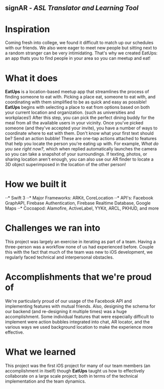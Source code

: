 ## signAR - _ASL Translator and Learning Tool_

# Inspiration
Coming fresh into college, we found it difficult to match up our schedules with our friends. We also were eager to meet new people but sitting next to a random stranger can be very intimidating. That's why we created EatUps: an app thats you to find people in your area so you can meetup and eat!

# What it does
**EatUps** is a location-based meetup app that streamlines the process of finding someone to eat with. Picking a place eat, someone to eat with, and coordinating with them simplified to be as quick and easy as possible! **EatUps** begins with selecting a place to eat from options based on both your current location and organization. (such as universities and workplaces!) After this step, you can pick the perfect dining buddy for the meal from all the available users in your vicinity. Once you've picked someone (and they've accepted your invite), you have a number of ways to coordinate where to eat with them. Don't know what your first text should be? Send an action bubble! These are one-tap actions attached to features that help you locate the person you're eating up with. For example, *What do you see right now?*, which when replied automatically launches the camera so you can take a snapshot of your surroundings. If texting, photos, or sharing location aren't enough, you can also use our AR finder to locate a 3D object superimposed in the location of the other person! 

# How we built it
⋅⋅* Swift 3
⋅⋅* Major Frameworks: ARKit, CoreLocation
⋅⋅* API's: Facebook GraphAPI, Firebase Authentication, Firebase Realtime Database, Google Maps
⋅⋅* Cocoapod: Alamofire, ActiveLabel, YYKit, ARCL, PKHUD, and more

# Challenges we ran into
This project was largely an exercise in iterating as part of a team. Having a three-person was a workflow none of us had experienced before. Couple this with the fact that much of the team was new to iOS development, we regularly faced technical and interpersonal obstacles.

# Accomplishments that we're proud of
We're particularly proud of our usage of the Facebook API and implementing features with mutual friends. Also, designing the schema for our backend (and re-designing it multiple times) was a huge accomplishment. Some individual features that were especially difficult to implement were action bubbles integrated into chat, AR locator, and the various ways we used background location to make the experience more effective.

# What we learned
This project was the first iOS project for many of our team members (an accomplishment in itself) though **EatUps** taught us how to effectively collaborate on a large scale project; both in terms of the technical implementation and the team dynamics.
